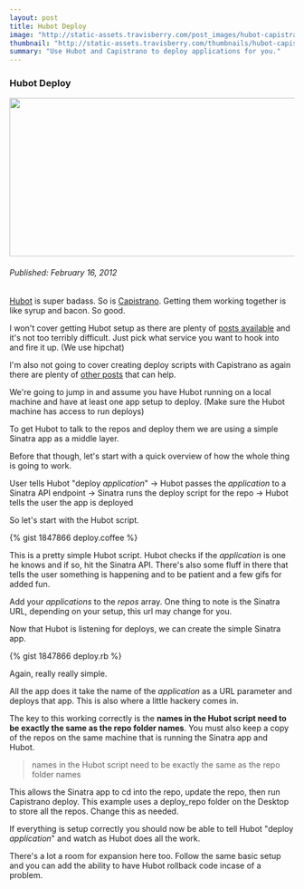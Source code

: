 ```yaml
--- 
layout: post
title: Hubot Deploy
image: "http://static-assets.travisberry.com/post_images/hubot-capistrano.jpg"
thumbnail: "http://static-assets.travisberry.com/thumbnails/hubot-capistrano_thumb.jpg"
summary: "Use Hubot and Capistrano to deploy applications for you."
---
```

<article class="post clearfix">
  <h3>Hubot Deploy</h3>
  <a href="#" class="postImageLink"><img src="http://static-assets.travisberry.com/post_images/hubot-capistrano.jpg" alt="" class="thumbnail alignleft" width=640 height=280 /></a>
  <h6>Published: February 16, 2012</h6>

[Hubot](http://hubot.github.com/) is super badass. So is [Capistrano](https://github.com/capistrano/capistrano). Getting them working together is like syrup and bacon. So good.

I won't cover getting Hubot setup as there are plenty of [posts available](http://joeloughton.com/blog/uncategorized/installing-hubot-on-mac-os-x-10-7/) and it's not too terribly difficult. Just pick what service you want to hook into and fire it up. (We use hipchat)

I'm also not going to cover creating deploy scripts with Capistrano as again there are plenty of [other posts](https://github.com/capistrano/capistrano/wiki/2.x-Getting-Started) that can help.

We're going to jump in and assume you have Hubot running on a local machine and have at least one app setup to deploy. (Make sure the Hubot machine has access to run deploys)

To get Hubot to talk to the repos and deploy them we are using a simple Sinatra app as a middle layer.

Before that though, let's start with a quick overview of how the whole thing is going to work.

User tells Hubot "deploy _application_" -> Hubot passes the _application_ to a Sinatra API endpoint -> Sinatra runs the deploy script for the repo -> Hubot tells the user the app is deployed

So let's start with the Hubot script.

<div class="gistFallback">
{% gist 1847866 deploy.coffee %}
</div>

This is a pretty simple Hubot script. Hubot checks if the _application_ is one he knows and if so, hit the Sinatra API. There's also some fluff in there that tells the user something is happening and to be patient and a few gifs for added fun.

Add your _applications_ to the _repos_ array. One thing to note is the Sinatra URL, depending on your setup, this url may change for you.

Now that Hubot is listening for deploys, we can create the simple Sinatra app. 

<div class="gistFallback">
{% gist 1847866 deploy.rb %}
</div>

Again, really really simple. 

All the app does it take the name of the _application_ as a URL parameter and deploys that app. This is also where a little hackery comes in.

The key to this working correctly is the **names in the Hubot script need to be exactly the same as the repo folder names**. You must also keep a copy of the repos on the same machine that is running the Sinatra app and Hubot.

<blockquote>
names in the Hubot script need to be exactly the same as the repo folder names
</blockquote>

This allows the Sinatra app to cd into the repo, update the repo, then run Capistrano deploy. This example uses a deploy_repo folder on the Desktop to store all the repos. Change this as needed.

If everything is setup correctly you should now be able to tell Hubot "deploy _application_" and watch as Hubot does all the work.

There's a lot a room for expansion here too. Follow the same basic setup and you can add the ability to have Hubot rollback code incase of a problem.

</article>
